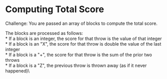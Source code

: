 # Computing Total Score

Challenge:
You are passed an array of blocks to compute the total score.

The blocks are processed as follows:\
    * If a block is an integer, the score for that throw is the value of that integer\
    * If a block is an "X", the score for that throw is double the value of the last integer\
    * If a block is a "+", the score for that throw is the sum of the prior two throws\
    * If a block is a "Z", the previous throw is thrown away (as if it never happened)\

